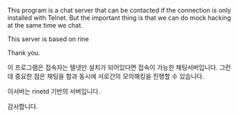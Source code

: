 This program is a chat server that can be contacted if the connection is only installed with Telnet. But the important thing is that we can do mock hacking at the same time we chat.

This server is based on rine

Thank you.


이 프로그램은 접속자는 텔넷만 설치가 되어있다면 접속이 가능한 채팅서버입니다.
그런데 중요한 점은 채팅을 함과 동시에 서로간의 모의해킹을 진행할 수 있습니다.

이서버는 rinetd 기반의 서버입니다.

감사합니다.

